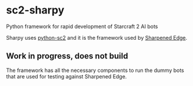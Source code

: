 # sc2-sharpy
Python framework for rapid development of Starcraft 2 AI bots

Sharpy uses [python-sc2](https://github.com/BurnySc2/python-sc2) and it is the framework used by [Sharpened Edge](https://ai-arena.net/bots/40/).

## Work in progress, does not build
The framework has all the necessary components to run the dummy bots that are used for testing against Sharpened Edge.
